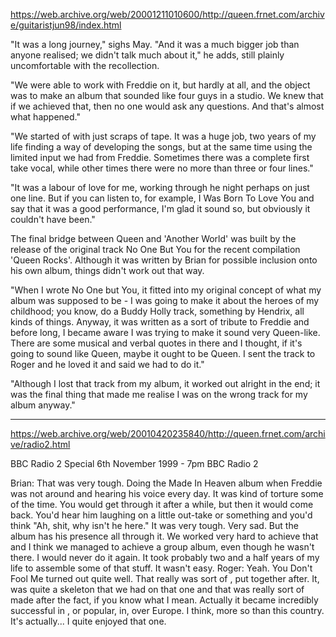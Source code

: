 https://web.archive.org/web/20001211010600/http://queen.frnet.com/archive/guitaristjun98/index.html

"It was a long journey," sighs May. "And it was a much bigger job than anyone realised; we didn't talk much about it," he adds, still plainly uncomfortable with the recollection.

"We were able to work with Freddie on it, but hardly at all, and the object was to make an album that sounded like four guys in a studio. We knew that if we achieved that, then no one would ask any questions. And that's almost what happened."

"We started of with just scraps of tape. It was a huge job, two years of my life finding a way of developing the songs, but at the same time using the limited input we had from Freddie. Sometimes there was a complete first take vocal, while other times there were no more than three or four lines."

"It was a labour of love for me, working through he night perhaps on just one line. But if you can listen to, for example, I Was Born To Love You and say that it was a good performance, I'm glad it sound so, but obviously it couldn't have been."

The final bridge between Queen and 'Another World' was built by the release of the original track No One But You for the recent compilation 'Queen Rocks'. Although it was written by Brian for possible inclusion onto his own album, things didn't work out that way.

"When I wrote No One but You, it fitted into my original concept of what my album was supposed to be - I was going to make it about the heroes of my childhood; you know, do a Buddy Holly track, something by Hendrix, all kinds of things. Anyway, it was written as a sort of tribute to Freddie and before long, I became aware I was trying to make it sound very Queen-like. There are some musical and verbal quotes in there and I thought, if it's going to sound like Queen, maybe it ought to be Queen. I sent the track to Roger and he loved it and said we had to do it."

"Although I lost that track from my album, it worked out alright in the end; it was the final thing that made me realise I was on the wrong track for my album anyway."

----

https://web.archive.org/web/20010420235840/http://queen.frnet.com/archive/radio2.html

BBC Radio 2 Special
6th November 1999 - 7pm BBC Radio 2

Brian: That was very tough. Doing the Made In Heaven album when Freddie was not around and hearing his voice every day. It was kind of torture some of the time. You would get through it after a while, but then it would come back. You'd hear him laughing on a little out-take or something and you'd think "Ah, shit, why isn't he here." It was very tough. Very sad. But the album has his presence all through it. We worked very hard to achieve that and I think we managed to achieve a group album, even though he wasn't there. I would never do it again. It took probably two and a half years of my life to assemble some of that stuff. It wasn't easy.
Roger: Yeah. You Don't Fool Me turned out quite well. That really was sort of , put together after. It, was quite a skeleton that we had on that one and that was really sort of made after the fact, if you know what I mean. Actually it became incredibly successful in , or popular, in, over Europe. I think, more so than this country. It's actually... I quite enjoyed that one.
